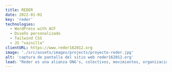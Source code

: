 ```yaml
---
title: REDER
date: 2022-01-01
key: 'reder'
technologies:
  - WordPress with ACF
  - Diseño personalizado
  - Tailwind CSS
  - JS "vainilla"
clientURL: https://www.reder162012.org
image: './src/assets/images/projects/proyecto-reder.jpg'
alt: 'captura de pantalla del sitio web reder162012.org'
lead: "Reder es una alianza ONG's, colectivos, movimientos, organizaciones y personas individuales que defiende que en España el acceso a la sanidad sea universal y denuncia los casos de exclusión sanitaria que se dan a día de hoy. Con un diseño muy sencillo, he creado este nuevo espacio web teniendo como prioridad la claridad tanto en los contenidos como en la navegabilidad. El objetivo principal era el alto rendimiento y la accesibilidad, ayudando a los visitantes - en muchos casos personas socialmente excluidas, como los refugiados - a orientarse rápidamente."
---
```

